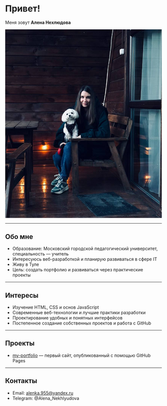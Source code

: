 # Привет!  
Меня зовут **Алена Нехлюдова**  

![Моё фото](photo.jpg)

---

## Обо мне
- Образование: Московский городской педагогический университет, специальность — учитель  
- Интересуюсь веб-разработкой и планирую развиваться в сфере IT  
- Живу в Туле  
- Цель: создать портфолио и развиваться через практические проекты  

---

## Интересы
- Изучение HTML, CSS и основ JavaScript  
- Современные веб-технологии и лучшие практики разработки  
- Проектирование удобных и понятных интерфейсов  
- Постепенное создание собственных проектов и работа с GitHub  

---

## Проекты
- [my-portfolio](https://alenanekhlyudova.github.io/my-portfolio/) — первый сайт, опубликованный с помощью GitHub Pages  

---

## Контакты
- Email: alenka.955@yandex.ru  
- Telegram: @Alena_Nekhlyudova